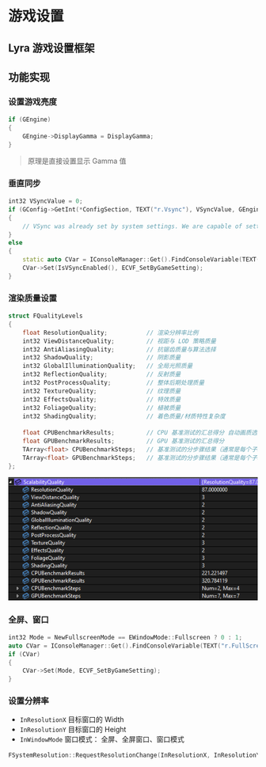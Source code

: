 # 游戏设置

## Lyra 游戏设置框架

## 功能实现

### 设置游戏亮度

```cpp
if (GEngine)
{
    GEngine->DisplayGamma = DisplayGamma;
}
```

> 原理是直接设置显示 Gamma 值

### 垂直同步

```cpp
int32 VSyncValue = 0;
if (GConfig->GetInt(*ConfigSection, TEXT("r.Vsync"), VSyncValue, GEngineIni))
{
    // VSync was already set by system settings. We are capable of setting it here.
}
else
{
    static auto CVar = IConsoleManager::Get().FindConsoleVariable(TEXT("r.VSync"));
    CVar->Set(IsVSyncEnabled(), ECVF_SetByGameSetting);
}
```

### 渲染质量设置

```cpp
struct FQualityLevels
{
    float ResolutionQuality;           // 渲染分辨率比例
    int32 ViewDistanceQuality;         // 视距与 LOD 策略质量
    int32 AntiAliasingQuality;         // 抗锯齿质量与算法选择
    int32 ShadowQuality;               // 阴影质量
    int32 GlobalIlluminationQuality;   // 全局光照质量   
    int32 ReflectionQuality;           // 反射质量
    int32 PostProcessQuality;          // 整体后期处理质量
    int32 TextureQuality;              // 纹理质量
    int32 EffectsQuality;              // 特效质量
    int32 FoliageQuality;              // 植被质量
    int32 ShadingQuality;              // 着色质量/材质特性复杂度

    float CPUBenchmarkResults;         // CPU 基准测试的汇总得分 自动画质选择时作为依据
    float GPUBenchmarkResults;         // GPU 基准测试的汇总得分 
    TArray<float> CPUBenchmarkSteps;   // 基准测试的分步骤结果（通常是每个子场景/子任务的耗时或得分）
    TArray<float> GPUBenchmarkSteps;   // 基准测试的分步骤结果（通常是每个子场景/子任务的耗时或得分）
};
```

![](Image/014.png)

### 全屏、窗口

```cpp
int32 Mode = NewFullscreenMode == EWindowMode::Fullscreen ? 0 : 1;
auto CVar = IConsoleManager::Get().FindConsoleVariable(TEXT("r.FullScreenMode"));
if (CVar)
{
    CVar->Set(Mode, ECVF_SetByGameSetting);
}
```

### 设置分辨率

- `InResolutionX` 目标窗口的 Width
- `InResolutionY` 目标窗口的 Height
- `InWindowMode` 窗口模式： 全屏、全屏窗口、窗口模式

```cpp
FSystemResolution::RequestResolutionChange(InResolutionX, InResolutionY, InWindowMode);
```


